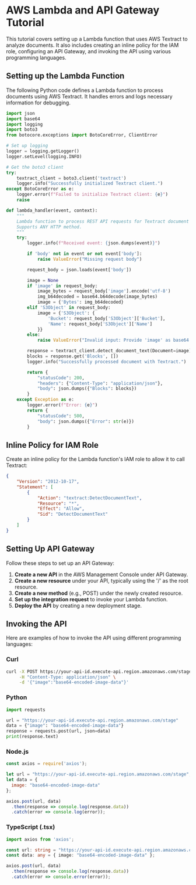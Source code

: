 # AWS Lambda and API Gateway Tutorial

This tutorial covers setting up a Lambda function that uses AWS Textract to analyze documents. It also includes creating an inline policy for the IAM role, configuring an API Gateway, and invoking the API using various programming languages.

## Setting up the Lambda Function

The following Python code defines a Lambda function to process documents using AWS Textract. It handles errors and logs necessary information for debugging.

```python
import json
import base64
import logging
import boto3
from botocore.exceptions import BotoCoreError, ClientError

# Set up logging
logger = logging.getLogger()
logger.setLevel(logging.INFO)

# Get the boto3 client
try:
    textract_client = boto3.client('textract')
    logger.info("Successfully initialized Textract client.")
except BotoCoreError as e:
    logger.error(f"Failed to initialize Textract client: {e}")
    raise

def lambda_handler(event, context):
    """
    Lambda function to process REST API requests for Textract document analysis.
    Supports ANY HTTP method.
    """
    try:
        logger.info(f"Received event: {json.dumps(event)}")

        if 'body' not in event or not event['body']:
            raise ValueError("Missing request body")

        request_body = json.loads(event['body'])

        image = None
        if 'image' in request_body:
            image_bytes = request_body['image'].encode('utf-8')
            img_b64decoded = base64.b64decode(image_bytes)
            image = {'Bytes': img_b64decoded}
        elif 'S3Object' in request_body:
            image = {'S3Object': {
                'Bucket': request_body['S3Object']['Bucket'],
                'Name': request_body['S3Object']['Name']
            }}
        else:
            raise ValueError("Invalid input: Provide 'image' as base64 or 'S3Object'")

        response = textract_client.detect_document_text(Document=image)
        blocks = response.get('Blocks', [])
        logger.info("Successfully processed document with Textract.")

        return {
            "statusCode": 200,
            "headers": {"Content-Type": "application/json"},
            "body": json.dumps({"Blocks": blocks})
        }
    except Exception as e:
        logger.error(f"Error: {e}")
        return {
            "statusCode": 500,
            "body": json.dumps({"Error": str(e)})
        }
```

## Inline Policy for IAM Role

Create an inline policy for the Lambda function's IAM role to allow it to call Textract:

```json
{
    "Version": "2012-10-17",
    "Statement": [
        {
            "Action": "textract:DetectDocumentText",
            "Resource": "*",
            "Effect": "Allow",
            "Sid": "DetectDocumentText"
        }
    ]
}
```

## Setting Up API Gateway

Follow these steps to set up an API Gateway:

1. **Create a new API** in the AWS Management Console under API Gateway.
2. **Create a new resource** under your API, typically using the '/' as the root resource.
3. **Create a new method** (e.g., POST) under the newly created resource.
4. **Set up the integration request** to invoke your Lambda function.
5. **Deploy the API** by creating a new deployment stage.

## Invoking the API

Here are examples of how to invoke the API using different programming languages:

### Curl

```bash
curl -X POST https://your-api-id.execute-api.region.amazonaws.com/stage \
     -H "Content-Type: application/json" \
     -d '{"image":"base64-encoded-image-data"}'
```

### Python

```python
import requests

url = "https://your-api-id.execute-api.region.amazonaws.com/stage"
data = {"image": "base64-encoded-image-data"}
response = requests.post(url, json=data)
print(response.text)
```

### Node.js

```javascript
const axios = require('axios');

let url = "https://your-api-id.execute-api.region.amazonaws.com/stage";
let data = {
  image: "base64-encoded-image-data"
};

axios.post(url, data)
  .then(response => console.log(response.data))
  .catch(error => console.log(error));
```

### TypeScript (.tsx)

```typescript
import axios from 'axios';

const url: string = "https://your-api-id.execute-api.region.amazonaws.com/stage";
const data: any = { image: "base64-encoded-image-data" };

axios.post(url, data)
  .then(response => console.log(response.data))
  .catch(error => console.error(error));
```
